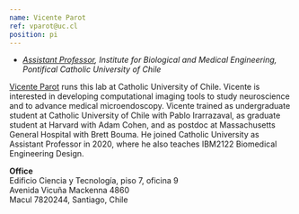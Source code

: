 ```yaml
---
name: Vicente Parot
ref: vparot@uc.cl
position: pi
---
```


- _[Assistant Professor](https://ingenieriabiologicaymedica.uc.cl/es/personas/academicos/797-vicente-parot), Institute for Biological and Medical Engineering, Pontifical Catholic University of Chile_<br>

[Vicente Parot](https://biophysics.fas.harvard.edu/people/vicente-parot) runs this lab at Catholic University of Chile.
Vicente is interested in developing computational imaging tools to study neuroscience and to advance medical microendoscopy. Vicente trained as undergraduate student at Catholic University of Chile with Pablo Irarrazaval, as graduate student at Harvard with Adam Cohen, and as postdoc at Massachusetts General Hospital with Brett Bouma. He joined Catholic University as Assistant Professor in 2020, where he also teaches IBM2122 Biomedical Engineering Design. 

**Office**<br>
Edificio Ciencia y Tecnología, piso 7, oficina 9 <br>
Avenida Vicuña Mackenna 4860 <br>
Macul 7820244, Santiago, Chile

